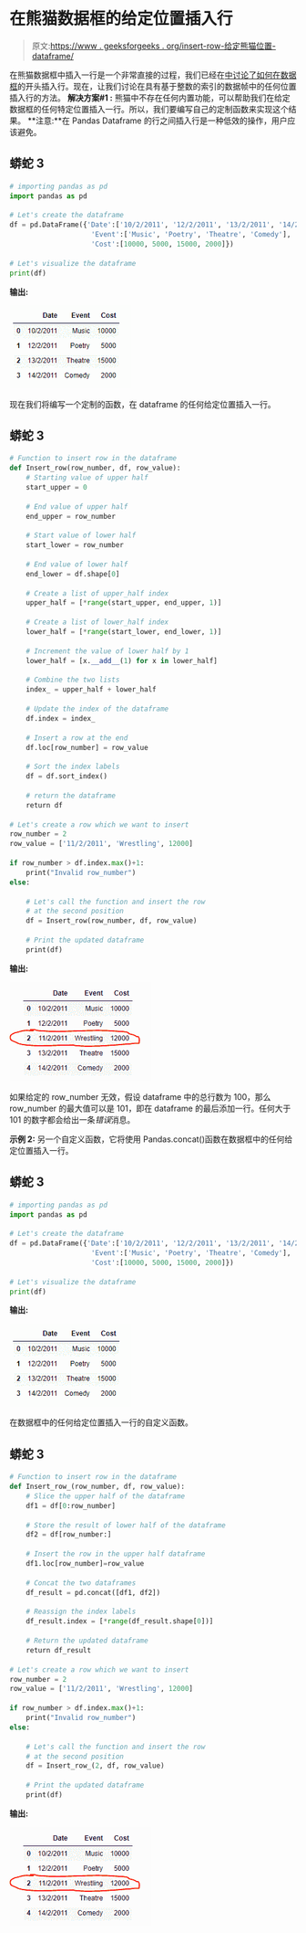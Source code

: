 # 在熊猫数据框的给定位置插入行

> 原文:[https://www . geeksforgeeks . org/insert-row-给定熊猫位置-dataframe/](https://www.geeksforgeeks.org/insert-row-at-given-position-in-pandas-dataframe/)

在熊猫数据框中插入一行是一个非常直接的过程，我们已经在[中讨论了如何在数据框](https://www.geeksforgeeks.org/add-a-row-at-top-in-pandas-dataframe/)的开头插入行。现在，让我们讨论在具有基于整数的索引的数据帧中的任何位置插入行的方法。
**解决方案#1 :** 熊猫中不存在任何内置功能，可以帮助我们在给定数据框的任何特定位置插入一行。所以，我们要编写自己的定制函数来实现这个结果。
**注意:**在 Pandas Dataframe 的行之间插入行是一种低效的操作，用户应该避免。

## 蟒蛇 3

```py
# importing pandas as pd
import pandas as pd

# Let's create the dataframe
df = pd.DataFrame({'Date':['10/2/2011', '12/2/2011', '13/2/2011', '14/2/2011'],
                    'Event':['Music', 'Poetry', 'Theatre', 'Comedy'],
                    'Cost':[10000, 5000, 15000, 2000]})

# Let's visualize the dataframe
print(df)
```

**输出:**

![](img/d4f45392edb2b88ada5f5f7f4d19faa5.png)

现在我们将编写一个定制的函数，在 dataframe 的任何给定位置插入一行。

## 蟒蛇 3

```py
# Function to insert row in the dataframe
def Insert_row(row_number, df, row_value):
    # Starting value of upper half
    start_upper = 0

    # End value of upper half
    end_upper = row_number

    # Start value of lower half
    start_lower = row_number

    # End value of lower half
    end_lower = df.shape[0]

    # Create a list of upper_half index
    upper_half = [*range(start_upper, end_upper, 1)]

    # Create a list of lower_half index
    lower_half = [*range(start_lower, end_lower, 1)]

    # Increment the value of lower half by 1
    lower_half = [x.__add__(1) for x in lower_half]

    # Combine the two lists
    index_ = upper_half + lower_half

    # Update the index of the dataframe
    df.index = index_

    # Insert a row at the end
    df.loc[row_number] = row_value

    # Sort the index labels
    df = df.sort_index()

    # return the dataframe
    return df

# Let's create a row which we want to insert
row_number = 2
row_value = ['11/2/2011', 'Wrestling', 12000]

if row_number > df.index.max()+1:
    print("Invalid row_number")
else:

    # Let's call the function and insert the row
    # at the second position
    df = Insert_row(row_number, df, row_value)

    # Print the updated dataframe
    print(df)
```

**输出:**

![](img/0655d5de733e4c1d5a8f1d5d70276177.png)

如果给定的 row_number 无效，假设 dataframe 中的总行数为 100，那么 row_number 的最大值可以是 101，即在 dataframe 的最后添加一行。任何大于 101 的数字都会给出一条*错误*消息。

**示例 2:** 另一个自定义函数，它将使用 Pandas.concat()函数在数据框中的任何给定位置插入一行。

## 蟒蛇 3

```py
# importing pandas as pd
import pandas as pd

# Let's create the dataframe
df = pd.DataFrame({'Date':['10/2/2011', '12/2/2011', '13/2/2011', '14/2/2011'],
                    'Event':['Music', 'Poetry', 'Theatre', 'Comedy'],
                    'Cost':[10000, 5000, 15000, 2000]})

# Let's visualize the dataframe
print(df)
```

**输出:**

![](img/d4f45392edb2b88ada5f5f7f4d19faa5.png)

在数据框中的任何给定位置插入一行的自定义函数。

## 蟒蛇 3

```py
# Function to insert row in the dataframe
def Insert_row_(row_number, df, row_value):
    # Slice the upper half of the dataframe
    df1 = df[0:row_number]

    # Store the result of lower half of the dataframe
    df2 = df[row_number:]

    # Insert the row in the upper half dataframe
    df1.loc[row_number]=row_value

    # Concat the two dataframes
    df_result = pd.concat([df1, df2])

    # Reassign the index labels
    df_result.index = [*range(df_result.shape[0])]

    # Return the updated dataframe
    return df_result

# Let's create a row which we want to insert
row_number = 2
row_value = ['11/2/2011', 'Wrestling', 12000]

if row_number > df.index.max()+1:
    print("Invalid row_number")
else:

    # Let's call the function and insert the row
    # at the second position
    df = Insert_row_(2, df, row_value)

    # Print the updated dataframe
    print(df)
```

**输出:**

![](img/0655d5de733e4c1d5a8f1d5d70276177.png)